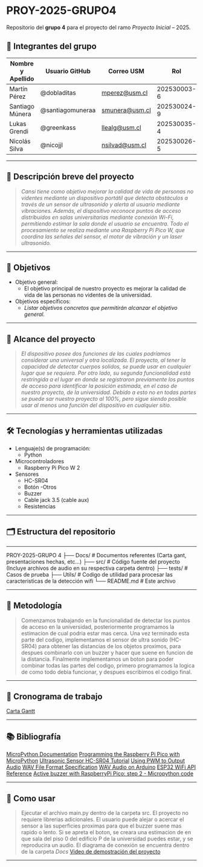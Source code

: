 # PROY-2025-GRUPO4

Repositorio del **grupo 4** para el proyecto del ramo *Proyecto Inicial* – 2025.

## 👥 Integrantes del grupo

| Nombre y Apellido | Usuario GitHub | Correo USM               | Rol          |
| ----------------- | -------------- | ------------------------ | ------------ |
| Martín Pérez      | @dobladitas    | mperez@usm.cl            | 202530003-6 |
| Santiago Múnera   | @santiagomuneraa| smunera@usm.cl           | 202530024-9  |
| Lukas Grendi | @greenkass      | llealg@usm.cl | 202530035-4 |
| Nicolás Silva | @nicojjl      | nsilvad@usm.cl | 202530026-5 |

---

## 📝 Descripción breve del proyecto

> *Cansi tiene como objetivo mejorar la calidad de vida de personas no videntes mediante un dispositivo portátil que detecta obstáculos a través de un sensor de ultrasonido y alerta al usuario mediante vibraciones. Además, el dispositivo reconoce puntos de acceso distribuidos en salas universitarias mediante conexión Wi-Fi, permitiendo estimar la sala donde el usuario se encuentra. Todo el procesamiento se realiza mediante una Raspberry Pi Pico W, que coordina las señales del sensor, el motor de vibración y un laser ultrasonido.*

---

## 🎯 Objetivos

- Objetivo general:
  - El objetivo principal de nuestro proyecto es mejorar la calidad de vida de las personas no videntes de la universidad.
- Objetivos específicos:
  - *Listar objetivos concretos que permitirán alcanzar el objetivo general.*

---

## 🧩 Alcance del proyecto

> *El dispositivo posee dos funciones de las cuales podríamos considerar una universal y otra localizada. El proyecto, al tener la capacidad de detectar cuerpos solidos, se puede usar en cualquier lugar que se requiera. Por otro lado, su segunda funcionalidad está restringida a el lugar en donde se registraron previamente los puntos de acceso para identificar la posición estimada, en el caso de nuestro proyecto, de la universidad. Debido a esto no en todas partes se puede sar nuestro proyecto al 100%, pero sigue siendo posible usar al menos una función del dispositivo en cualquier sitio.*

---

## 🛠️ Tecnologías y herramientas utilizadas

- Lenguaje(s) de programación:
  - Python
- Microcontroladores
  - Raspberry Pi Pico W 2
- Sensores
  - HC-SR04
  - Botón
-Otros
  - Buzzer
  - Cable jack 3.5 (cable aux)
  - Resistencias

---

## 🗂️ Estructura del repositorio

---

PROY-2025-GRUPO 4
├── Docs/               # Documentos referentes (Carta gant, presentaciones hechas, etc...)
├── src/                # Código fuente del proyecto (Incluye archivos de audio en su respectiva carpeta dentro)
├── tests/              # Casos de prueba
├── Utils/              # Codigo de utilidad para procesar las caracteristicas de la detección wifi
└── README.md           # Este archivo


---

## 🧪 Metodología

> Comenzamos trabajando en la funcionalidad de detectar los puntos de acceso en la universidad, posteriormente programamos la estimacion de cual podria estar mas cerca.
> Una vez terminado esta parte del codigo, implementamos el sensor de ultra sonido (HC-SR04) para obtener las distancias de los objetos proximos, para despues combinarlo con un buzzer y hacer que suene en funcion de la distancia.
> Finalmente implementamos un boton para poder combinar todas las partes del codigo, primero programamos la logica de como todo debia funcionar, y despues escribimos el codigo final.

---

## 📅 Cronograma de trabajo


[Carta Gantt](https://docs.google.com/spreadsheets/d/1x-6Dj9K8uXK9_bMlVK5CzVprAU7yVYf6KnQrmKBqG6A/edit?usp=sharing)

---

## 📚 Bibliografía

 [MicroPython Documentation](https://docs.micropython.org/en/latest/)
 [Programming the Raspberry Pi Pico with MicroPython](https://www.raspberrypi.com/news/new-book-programming-the-raspberry-pi-pico-with-micropython/)
 [Ultrasonic Sensor HC-SR04 Tutorial](https://lastminuteengineers.com/hc-sr04-ultrasonic-sensor-arduino-tutorial/)
 [Using PWM to Output Audio](https://learn.adafruit.com/playing-wav-files-with-pwm)
 [WAV File Format Specification](https://learn.microsoft.com/en-us/windows/win32/api/mmreg/ns-mmreg-waveformat)
 [WAV Audio on Arduino](https://hackaday.io/project/6936-wav-audio-on-arduino)
 [ESP32 WiFi API Reference](https://docs.espressif.com/projects/esp-idf/en/latest/esp32/api-reference/network/esp_wifi.html)
 [Active buzzer with RaspberryPi Pico: step 2 - Micropython code](https://www.youtube.com/watch?v=EUAJ5Pm6pZg)

---

## 📌 Como usar

> Ejecutar el archivo main.py dentro de la carpeta src. El proyecto no requiere librerias adicionales. El usuario puede alejar o acercar el sensor a las superficies proximas para que el buzzer suene mas rapido o lento. Si se apreta el boton, se creara una estimacion de en que sala del piso 0 del edificio P de la universidad puedes estar, y se reproducira un audio.
> El diagrama de conexión se encuentra dentro de la carpeta *Docs* 
> [Video de demostración del proyecto](https://youtu.be/gTv8buaK72Q?si=WWLMhqxakXlo8Ekm)

---
